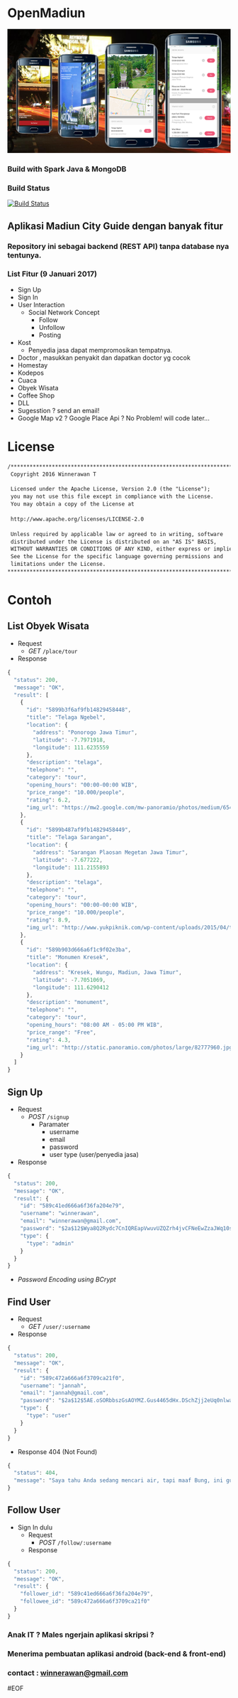 # OpenMadiun
![alt tag](https://raw.githubusercontent.com/winnerawan/openmadiun/master/sss.png)
### Build with Spark Java & MongoDB
### Build Status 
[![Build Status](https://api.travis-ci.org/winnerawan/openmadiun.svg?branch=master)](https://travis-ci.org/winnerawan/openmadiun)

## Aplikasi Madiun City Guide dengan banyak fitur
### Repository ini sebagai backend (REST API) tanpa database nya tentunya.
### List Fitur (9 Januari 2017)
  * Sign Up
  * Sign In
  * User Interaction
    * Social Network Concept
      * Follow
      * Unfollow
      * Posting
  * Kost
    * Penyedia jasa dapat mempromosikan tempatnya.
  * Doctor , masukkan penyakit dan dapatkan doctor yg cocok  
  * Homestay
  * Kodepos
  * Cuaca
  * Obyek Wisata
  * Coffee Shop
  * DLL
  * Sugesstion ? send an email!
  * Google Map v2 ? Google Place Api ? No Problem! will code later...
  
# License 
```html
/****************************************************************************
 Copyright 2016 Winnerawan T

 Licensed under the Apache License, Version 2.0 (the "License");
 you may not use this file except in compliance with the License.
 You may obtain a copy of the License at

 http://www.apache.org/licenses/LICENSE-2.0

 Unless required by applicable law or agreed to in writing, software
 distributed under the License is distributed on an "AS IS" BASIS,
 WITHOUT WARRANTIES OR CONDITIONS OF ANY KIND, either express or implied.
 See the License for the specific language governing permissions and
 limitations under the License.
****************************************************************************/
```
  
# Contoh 

## List Obyek Wisata
  * Request
    * _GET_ ```/place/tour```
  * Response
```js
{
  "status": 200,
  "message": "OK",
  "result": [
    {
      "id": "5899b3f6af9fb14829458448",
      "title": "Telaga Ngebel",
      "location": {
        "address": "Ponorogo Jawa Timur",
        "latitude": -7.7971918,
        "longitude": 111.6235559
      },
      "description": "telaga",
      "telephone": "",
      "category": "tour",
      "opening_hours": "00:00-00:00 WIB",
      "price_range": "10.000/people",
      "rating": 6.2,
      "img_url": "https://mw2.google.com/mw-panoramio/photos/medium/65434049.jpg"
    },
    {
      "id": "5899b487af9fb14829458449",
      "title": "Telaga Sarangan",
      "location": {
        "address": "Sarangan Plaosan Megetan Jawa Timur",
        "latitude": -7.677222,
        "longitude": 111.2155893
      },
      "description": "telaga",
      "telephone": "",
      "category": "tour",
      "opening_hours": "00:00-00:00 WIB",
      "price_range": "10.000/people",
      "rating": 8.9,
      "img_url": "http://www.yukpiknik.com/wp-content/uploads/2015/04/telaga-sarangan-3-1.jpg"
    },
    {
      "id": "589b903d666a6f1c9f02e3ba",
      "title": "Monumen Kresek",
      "location": {
        "address": "Kresek, Wungu, Madiun, Jawa Timur",
        "latitude": -7.7051069,
        "longitude": 111.6290412
      },
      "description": "monument",
      "telephone": "",
      "category": "tour",
      "opening_hours": "08:00 AM - 05:00 PM WIB",
      "price_range": "Free",
      "rating": 4.3,
      "img_url": "http://static.panoramio.com/photos/large/82777960.jpg"
    }
  ]
}
```
  
## Sign Up
  * Request
    * _POST_ ```/signup```
      * Paramater
          * username
          * email
          * password
          * user type (user/penyedia jasa)
  * Response
  
```js
{
  "status": 200,
  "message": "OK",
  "result": {
    "id": "589c41ed666a6f36fa204e79",
    "username": "winnerawan",
    "email": "winnerawan@gmail.com",
    "password": "$2a$12$Wya8Q2Rydc7CnIQREapVwuvUZQZrh4jvCFNeEwZzaJWq10sciS4VC",
    "type": {
      "type": "admin"
    }
  }
}
```
  * _Password Encoding using BCrypt_ 
  
## Find User
  * Request 
     * _GET_ ```/user/:username```
  * Response
```js
{
  "status": 200,
  "message": "OK",
  "result": {
    "id": "589c472a666a6f3709ca21f0",
    "username": "jannah",
    "email": "jannah@gmail.com",
    "password": "$2a$12$5AE.oSORbbszGsAOYMZ.Gus4465dHx.DSchZjj2eUq0nlwaKIvzCy",
    "type": {
      "type": "user"
    }
  }
}
```
  * Response 404 (Not Found)
  
```js
{
  "status": 404,
  "message": "Saya tahu Anda sedang mencari air, tapi maaf Bung, ini gurun!"
}
```

## Follow User
 * Sign In dulu
   * Request 
     * _POST_ ```/follow/:username```
   * Response 
```js
{
  "status": 200,
  "message": "OK",
  "result": {
    "follower_id": "589c41ed666a6f36fa204e79",
    "followee_id": "589c472a666a6f3709ca21f0"
  }
}
```  
  
    
### Anak IT ? Males ngerjain aplikasi skripsi ? 
### Menerima pembuatan aplikasi android (back-end & front-end)
### contact : winnerawan@gmail.com

#EOF  
  
  
  

  
